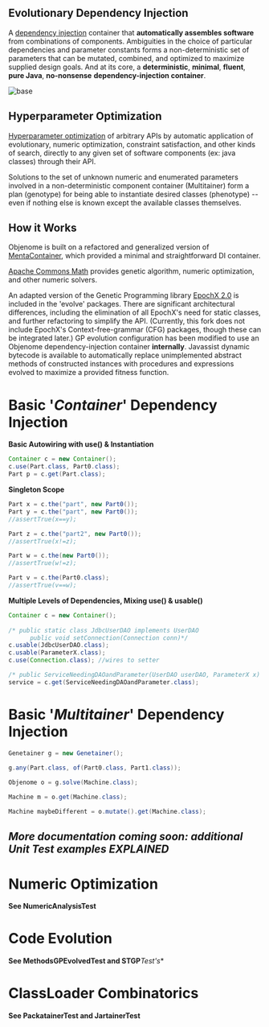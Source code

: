 Evolutionary Dependency Injection
------------------------------

A [dependency injection](https://en.wikipedia.org/wiki/Dependency_injection) container that **automatically assembles software** from combinations of components.  Ambiguities in the choice of particular dependencies and parameter constants forms a non-deterministic set of parameters that can be mutated, combined, and optimized to maximize supplied design goals.  And at its core, a **deterministic**, **minimal**, **fluent**, **pure Java**, **no-nonsense** **dependency-injection container**.


![base](https://raw.githubusercontent.com/automenta/objenome/master/objenome.jpg)


Hyperparameter Optimization
---------------------------
[Hyperparameter optimization](https://en.wikipedia.org/wiki/Hyperparameter_optimization) of arbitrary APIs by automatic application of evolutionary, numeric optimization, constraint satisfaction, and other kinds of search, directly to any given set of software components (ex: java classes) through their API.

Solutions to the set of unknown numeric and enumerated parameters involved in a non-deterministic component container (Multitainer) form a plan (genotype) for being able to instantiate desired classes (phenotype) -- even if nothing else is known except the available classes themselves.


How it Works
------------

Objenome is built on a refactored and generalized version of [MentaContainer](http://mentacontainer.soliveirajr.com/mtw/Page/Intro/en/mentacontainer-overview), which provided a minimal and straightforward DI container.

[Apache Commons Math](http://commons.apache.org/proper/commons-math/apidocs/org/apache/commons/math3/) provides genetic algorithm, numeric optimization, and other numeric solvers.

An adapted version of the Genetic Programming library [EpochX 2.0](https://github.com/tc33/) is included in the 'evolve' packages.  There are significant architectural differences, including the elimination of all EpochX's need for static classes, and further refactoring to simplify the API. (Currently, this fork does not include EpochX's Context-free-grammar (CFG) packages, though these can be integrated later.)  GP evolution configuration has been modified to use an Objenome dependency-injection container __internally__.  Javassist dynamic bytecode is available to automatically replace unimplemented abstract methods of constructed instances with procedures and expressions evolved to maximize a provided fitness function.


Basic '*Container*' Dependency Injection
======================

**Basic Autowiring with use() & Instantiation**
``` java
Container c = new Container();
c.use(Part.class, Part0.class);
Part p = c.get(Part.class);
```

**Singleton Scope**
``` java
Part x = c.the("part", new Part0());
Part y = c.the("part", new Part0());
//assertTrue(x==y);

Part z = c.the("part2", new Part0());
//assertTrue(x!=z);

Part w = c.the(new Part0());
//assertTrue(w!=z);

Part v = c.the(Part0.class);
//assertTrue(v==w);
```

**Multiple Levels of Dependencies, Mixing use() & usable()**
``` java
Container c = new Container();    
    
/* public static class JdbcUserDAO implements UserDAO 
      public void setConnection(Connection conn)*/
c.usable(JdbcUserDAO.class);
c.usable(ParameterX.class);
c.use(Connection.class); //wires to setter

/* public ServiceNeedingDAOandParameter(UserDAO userDAO, ParameterX x) */
service = c.get(ServiceNeedingDAOandParameter.class);
```

Basic '*Multitainer*' Dependency Injection
====
``` java
Genetainer g = new Genetainer();

g.any(Part.class, of(Part0.class, Part1.class));
                
Objenome o = g.solve(Machine.class);

Machine m = o.get(Machine.class);

Machine maybeDifferent = o.mutate().get(Machine.class); 
```


***More documentation coming soon: additional Unit Test examples EXPLAINED***
-----------------------------------------------------------------

Numeric Optimization
==================

**See NumericAnalysisTest**


Code Evolution
============

**See MethodsGPEvolvedTest and STGP***Test's**

ClassLoader Combinatorics
====

**See PackatainerTest and JartainerTest**
